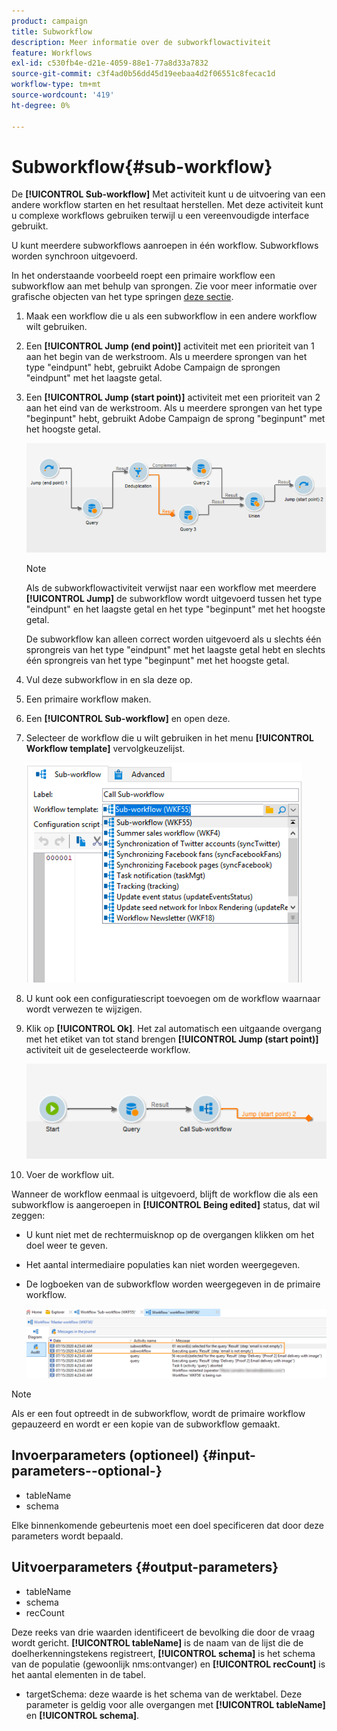 ```yaml
---
product: campaign
title: Subworkflow
description: Meer informatie over de subworkflowactiviteit
feature: Workflows
exl-id: c530fb4e-d21e-4059-88e1-77a8d33a7832
source-git-commit: c3f4ad0b56dd45d19eebaa4d2f06551c8fecac1d
workflow-type: tm+mt
source-wordcount: '419'
ht-degree: 0%

---
```


# Subworkflow{#sub-workflow}



De **[!UICONTROL Sub-workflow]** Met activiteit kunt u de uitvoering van een andere workflow starten en het resultaat herstellen. Met deze activiteit kunt u complexe workflows gebruiken terwijl u een vereenvoudigde interface gebruikt.

U kunt meerdere subworkflows aanroepen in één workflow. Subworkflows worden synchroon uitgevoerd.

In het onderstaande voorbeeld roept een primaire workflow een subworkflow aan met behulp van sprongen. Zie voor meer informatie over grafische objecten van het type springen [deze sectie](jump-start-point-and-end-point.md).

1. Maak een workflow die u als een subworkflow in een andere workflow wilt gebruiken.
1. Een **[!UICONTROL Jump (end point)]** activiteit met een prioriteit van 1 aan het begin van de werkstroom. Als u meerdere sprongen van het type &quot;eindpunt&quot; hebt, gebruikt Adobe Campaign de sprongen &quot;eindpunt&quot; met het laagste getal.
1. Een **[!UICONTROL Jump (start point)]** activiteit met een prioriteit van 2 aan het eind van de werkstroom. Als u meerdere sprongen van het type &quot;beginpunt&quot; hebt, gebruikt Adobe Campaign de sprong &quot;beginpunt&quot; met het hoogste getal.

   ![](assets/subworkflow_jumps.png)

   >[!NOTE]
   >
   >Als de subworkflowactiviteit verwijst naar een workflow met meerdere **[!UICONTROL Jump]** de subworkflow wordt uitgevoerd tussen het type &quot;eindpunt&quot; en het laagste getal en het type &quot;beginpunt&quot; met het hoogste getal.
   >
   >De subworkflow kan alleen correct worden uitgevoerd als u slechts één sprongreis van het type &quot;eindpunt&quot; met het laagste getal hebt en slechts één sprongreis van het type &quot;beginpunt&quot; met het hoogste getal.

1. Vul deze subworkflow in en sla deze op.
1. Een primaire workflow maken.
1. Een **[!UICONTROL Sub-workflow]** en open deze.
1. Selecteer de workflow die u wilt gebruiken in het menu **[!UICONTROL Workflow template]** vervolgkeuzelijst.

   ![](assets/subworkflow_selection.png)

1. U kunt ook een configuratiescript toevoegen om de workflow waarnaar wordt verwezen te wijzigen.
1. Klik op **[!UICONTROL Ok]**. Het zal automatisch een uitgaande overgang met het etiket van tot stand brengen **[!UICONTROL Jump (start point)]** activiteit uit de geselecteerde workflow.

   ![](assets/subworkflow_outbound.png)

1. Voer de workflow uit.

Wanneer de workflow eenmaal is uitgevoerd, blijft de workflow die als een subworkflow is aangeroepen in **[!UICONTROL Being edited]** status, dat wil zeggen:

* U kunt niet met de rechtermuisknop op de overgangen klikken om het doel weer te geven.
* Het aantal intermediaire populaties kan niet worden weergegeven.
* De logboeken van de subworkflow worden weergegeven in de primaire workflow.

  ![](assets/subworkflow_logs.png)

>[!NOTE]
>
>Als er een fout optreedt in de subworkflow, wordt de primaire workflow gepauzeerd en wordt er een kopie van de subworkflow gemaakt.

## Invoerparameters (optioneel) {#input-parameters--optional-}

* tableName
* schema

Elke binnenkomende gebeurtenis moet een doel specificeren dat door deze parameters wordt bepaald.

## Uitvoerparameters {#output-parameters}

* tableName
* schema
* recCount

Deze reeks van drie waarden identificeert de bevolking die door de vraag wordt gericht. **[!UICONTROL tableName]** is de naam van de lijst die de doelherkenningstekens registreert, **[!UICONTROL schema]** is het schema van de populatie (gewoonlijk nms:ontvanger) en **[!UICONTROL recCount]** is het aantal elementen in de tabel.

* targetSchema: deze waarde is het schema van de werktabel. Deze parameter is geldig voor alle overgangen met **[!UICONTROL tableName]** en **[!UICONTROL schema]**.
